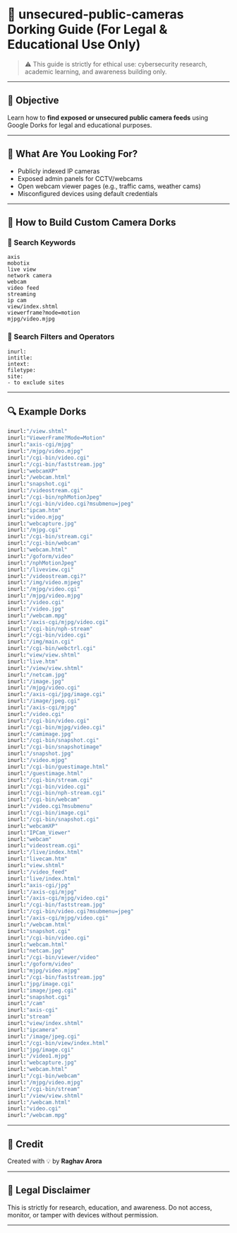 # 📸 unsecured-public-cameras Dorking Guide (For Legal & Educational Use Only)

> ⚠️ This guide is strictly for ethical use: cybersecurity research, academic learning, and awareness building only.

---

## 📘 Objective

Learn how to **find exposed or unsecured public camera feeds** using Google Dorks for legal and educational purposes.

---

## 🧠 What Are You Looking For?

* Publicly indexed IP cameras
* Exposed admin panels for CCTV/webcams
* Open webcam viewer pages (e.g., traffic cams, weather cams)
* Misconfigured devices using default credentials

---

## 🔨 How to Build Custom Camera Dorks

### 🔹 Search Keywords

```
axis
mobotix
live view
network camera
webcam
video feed
streaming
ip cam
view/index.shtml
viewerframe?mode=motion
mjpg/video.mjpg
```

### 🔹 Search Filters and Operators

```
inurl:
intitle:
intext:
filetype:
site:
- to exclude sites
```

---

## 🔍 Example Dorks

```bash
inurl:"/view.shtml"
inurl:"ViewerFrame?Mode=Motion"
inurl:"axis-cgi/mjpg"
inurl:"/mjpg/video.mjpg"
inurl:"/cgi-bin/video.cgi"
inurl:"/cgi-bin/faststream.jpg"
inurl:"webcamXP"
inurl:"/webcam.html"
inurl:"snapshot.cgi"
inurl:"/videostream.cgi"
inurl:"/cgi-bin/nphMotionJpeg"
inurl:"/cgi-bin/video.cgi?msubmenu=jpeg"
inurl:"ipcam.htm"
inurl:"video.mjpg"
inurl:"webcapture.jpg"
inurl:"/mjpg.cgi"
inurl:"/cgi-bin/stream.cgi"
inurl:"/cgi-bin/webcam"
inurl:"webcam.html"
inurl:"/goform/video"
inurl:"/nphMotionJpeg"
inurl:"/liveview.cgi"
inurl:"/videostream.cgi?"
inurl:"/img/video.mjpeg"
inurl:"/mjpg/video.cgi"
inurl:"/mjpg/video.mjpg"
inurl:"/video.cgi"
inurl:"/video.jpg"
inurl:"/webcam.mpg"
inurl:"/axis-cgi/mjpg/video.cgi"
inurl:"/cgi-bin/nph-stream"
inurl:"/cgi-bin/video.cgi"
inurl:"/img/main.cgi"
inurl:"/cgi-bin/webctrl.cgi"
inurl:"view/view.shtml"
inurl:"live.htm"
inurl:"/view/view.shtml"
inurl:"/netcam.jpg"
inurl:"/image.jpg"
inurl:"/mjpg/video.cgi"
inurl:"/axis-cgi/jpg/image.cgi"
inurl:"/image/jpeg.cgi"
inurl:"/axis-cgi/mjpg"
inurl:"/video.cgi"
inurl:"/cgi-bin/video.cgi"
inurl:"/cgi-bin/mjpg/video.cgi"
inurl:"/camimage.jpg"
inurl:"/cgi-bin/snapshot.cgi"
inurl:"/cgi-bin/snapshotimage"
inurl:"/snapshot.jpg"
inurl:"/video.mjpg"
inurl:"/cgi-bin/guestimage.html"
inurl:"/guestimage.html"
inurl:"/cgi-bin/stream.cgi"
inurl:"/cgi-bin/video.cgi"
inurl:"/cgi-bin/nph-stream.cgi"
inurl:"/cgi-bin/webcam"
inurl:"/video.cgi?msubmenu"
inurl:"/cgi-bin/image.cgi"
inurl:"/cgi-bin/snapshot.cgi"
inurl:"webcamXP"
inurl:"IPCam_Viewer"
inurl:"webcam"
inurl:"videostream.cgi"
inurl:"/live/index.html"
inurl:"livecam.htm"
inurl:"view.shtml"
inurl:"/video_feed"
inurl:"live/index.html"
inurl:"axis-cgi/jpg"
inurl:"/axis-cgi/mjpg"
inurl:"/axis-cgi/mjpg/video.cgi"
inurl:"/cgi-bin/faststream.jpg"
inurl:"/cgi-bin/video.cgi?msubmenu=jpeg"
inurl:"/axis-cgi/mjpg/video.cgi"
inurl:"/webcam.html"
inurl:"snapshot.cgi"
inurl:"/cgi-bin/video.cgi"
inurl:"webcam.html"
inurl:"netcam.jpg"
inurl:"/cgi-bin/viewer/video"
inurl:"/goform/video"
inurl:"mjpg/video.mjpg"
inurl:"/cgi-bin/faststream.jpg"
inurl:"jpg/image.cgi"
inurl:"image/jpeg.cgi"
inurl:"snapshot.cgi"
inurl:"/cam"
inurl:"axis-cgi"
inurl:"stream"
inurl:"view/index.shtml"
inurl:"ipcamera"
inurl:"/image/jpeg.cgi"
inurl:"/cgi-bin/view/index.html"
inurl:"jpg/image.cgi"
inurl:"/video1.mjpg"
inurl:"webcapture.jpg"
inurl:"webcam.html"
inurl:"/cgi-bin/webcam"
inurl:"/mjpg/video.mjpg"
inurl:"/cgi-bin/stream"
inurl:"/view/view.shtml"
inurl:"/webcam.html"
inurl:"video.cgi"
inurl:"/webcam.mpg"
```

---

## 🙏 Credit

Created with 💡 by **Raghav Arora**

---

## 🔐 Legal Disclaimer

This is strictly for research, education, and awareness. Do not access, monitor, or tamper with devices without permission.

---
